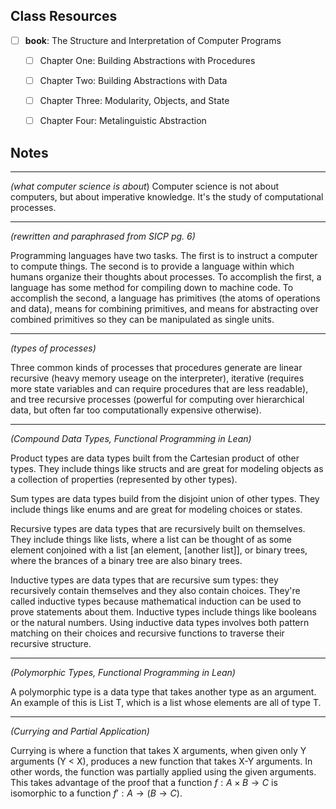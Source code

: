 
## Class Resources
- [ ] **book**: The Structure and Interpretation of Computer Programs
	- [ ] Chapter One: Building Abstractions with Procedures
	- [ ] Chapter Two: Building Abstractions with Data
	- [ ] Chapter Three: Modularity, Objects, and State
	- [ ] Chapter Four: Metalinguistic Abstraction


## Notes
-------------------------------------------------
*(what computer science is about*)
Computer science is not about computers, but about imperative knowledge. It's the study of computational processes.


-------------------------------------------------
*(rewritten and paraphrased from SICP pg. 6)*

Programming languages have two tasks. The first is to instruct a computer to compute things. The second is to provide a language within which humans organize their thoughts about processes. To accomplish the first, a language has some method for compiling down to machine code. To accomplish the second, a language has primitives (the atoms of operations and data), means for combining primitives, and means for abstracting over combined primitives so they can be manipulated as single units.


-------------------------------------------------
*(types of processes)*

Three common kinds of processes that procedures generate are linear recursive (heavy memory useage on the interpreter), iterative (requires more state variables and can require procedures that are less readable), and tree recursive processes (powerful for computing over hierarchical data, but often far too computationally expensive otherwise).


-------------------------------------------------
*(Compound Data Types, Functional Programming in Lean)*

Product types are data types built from the Cartesian product of other types. They include things like structs and are great for modeling objects as a collection of properties (represented by other types).

Sum types are data types build from the disjoint union of other types. They include things like enums and are great for modeling choices or states.

Recursive types are data types that are recursively built on themselves. They include things like lists, where a list can be thought of as some element conjoined with a list [an element, [another list]], or binary trees, where the brances of a binary tree are also binary trees.

Inductive types are data types that are recursive sum types: they recursively contain themselves and they also contain choices. They're called inductive types because mathematical induction can be used to prove statements about them. Inductive types include things like booleans or the natural numbers. Using inductive data types involves both pattern matching on their choices and recursive functions to traverse their recursive structure.


-------------------------------------------------
*(Polymorphic Types, Functional Programming in Lean)*

A polymorphic type is a data type that takes another type as an argument. An example of this is List T, which is a list whose elements are all of type T.


-------------------------------------------------
*(Currying and Partial Application)*

Currying is where a function that takes X arguments, when given only Y arguments (Y < X), produces a new function that takes X-Y arguments. In other words, the function was partially applied using the given arguments. This takes advantage of the proof that a function $f: A \times B \rightarrow C$ is isomorphic to a function $f': A \rightarrow (B \rightarrow C)$. 
